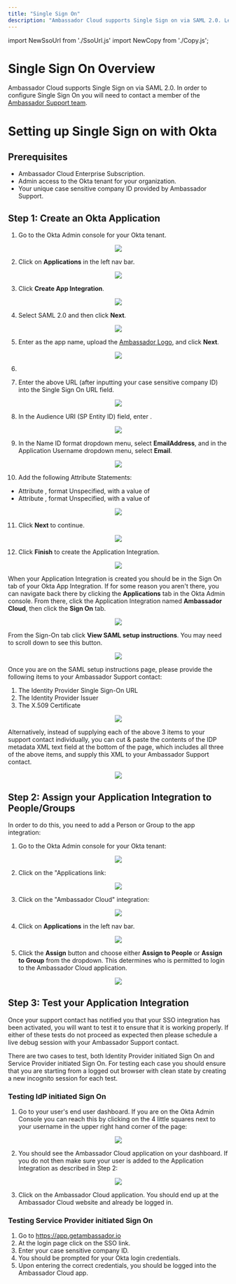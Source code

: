 ```yaml
---
title: "Single Sign On"
description: "Ambassador Cloud supports Single Sign on via SAML 2.0. Learn how to quickly and efficiently setup SSO in your environment with this guide."
---
```


import NewSsoUrl from './SsoUrl.js'
import NewCopy from './Copy.js';

# Single Sign On Overview

Ambassador Cloud supports Single Sign on via SAML 2.0. In order to configure Single Sign On you will
need to contact a member of the <a href="/about-us/support">Ambassador Support team</a>.

# Setting up Single Sign on with Okta

## Prerequisites

- Ambassador Cloud Enterprise Subscription.
- Admin access to the Okta tenant for your organization.
- Your unique case sensitive company ID provided by Ambassador Support.

## Step 1: Create an Okta Application

1. Go to the Okta Admin console for your Okta tenant.

  <p align="center">
    <img src="../images/sso-okta-admin.png" />
  </p>

2. Click on **Applications** in the left nav bar.

  <p align="center">
    <img src="../images/sso-okta-admin-apps-open.png" />
  </p>

3. Click **Create App Integration**.

  <p align="center">
    <img src="../images/sso-okta-admin-apps-create.png" />
  </p>

4. Select SAML 2.0 and then click **Next**.

  <p align="center">
    <img src="../images/sso-okta-admin-apps-create-saml.png" />
  </p>

5. Enter <NewCopy content="Ambassador Cloud"/> as the app name, upload the <a href="../images/ambassador_420_120.png">Ambassador Logo</a>, and click **Next**.

  <p align="center">
    <img src="../images/sso-okta-admin-apps-create-1.png" />
  </p>

6. <NewSsoUrl/>

7. Enter the above URL (after inputting your case sensitive company ID) into the Single Sign On
   URL field.

  <p align="center">
    <img src="../images/sso-okta-admin-apps-create-2-url.png" />
  </p>

8. In the Audience URI (SP Entity ID) field, enter <NewCopy content="app.getambassador.io"/>.

  <p align="center">
    <img src="../images/sso-okta-admin-apps-create-2-sp.png" />
  </p>

9. In the Name ID format dropdown menu, select **EmailAddress**, and in the Application Username dropdown menu, select **Email**.

  <p align="center">
    <img src="../images/sso-okta-admin-apps-create-2-username.png" />
  </p>
  
10. Add the following Attribute Statements:

  <ul>
    <li>Attribute <NewCopy content="firstName"/>, format Unspecified, with a value of <NewCopy content="user.firstName"/></li>
    <li>Attribute <NewCopy content="lastName"/>, format Unspecified, with a value of <NewCopy content="user.lastName"/></li>
  </ul>

  <p align="center">
    <img src="../images/sso-okta-admin-apps-create-2-attributes.png" />
  </p>

11. Click **Next** to continue.

  <p align="center">
    <img src="../images/sso-okta-admin-apps-create-2-next.png" />
  </p>

12. Click **Finish** to create the Application Integration.

  <p align="center">
    <img src="../images/sso-okta-admin-apps-create-3.png" />
  </p>

When your Application Integration is created you should be in the Sign On tab of your Okta App
Integration. If for some reason you aren't there, you can navigate back there by clicking the
**Applications** tab in the Okta Admin console. From there, click the Application Integration named
**Ambassador Cloud**, then click the **Sign On** tab.

  <p align="center">
    <img src="../images/sso-okta-admin-apps-ambassador-cloud-sign-on.png" />
  </p>

From the Sign-On tab click **View SAML setup instructions**. You may need to scroll down to see this button.

  <p align="center">
    <img src="../images/sso-okta-admin-apps-ambassador-cloud-sign-on-saml-setup.png" />
  </p>

Once you are on the SAML setup instructions page, please provide the following items to your
Ambassador Support contact:

1. The Identity Provider Single Sign-On URL
2. The Identity Provider Issuer
3. The X.509 Certificate

  <p align="center">
    <img src="../images/sso-okta-admin-apps-ambassador-cloud-sign-on-saml-setup-values.png" />
  </p>

Alternatively, instead of supplying each of the above 3 items to your support contact individually,
you can cut & paste the contents of the IDP metadata XML text field at the bottom of the page, which includes all three of the above items, and supply this XML to your Ambassador Support contact.

  <p align="center">
    <img src="../images/sso-okta-admin-apps-ambassador-cloud-sign-on-saml-setup-metadata.png" />
  </p>

## Step 2: Assign your Application Integration to People/Groups

In order to do this, you need to add a Person or Group to the app integration:

1. Go to the Okta Admin console for your Okta tenant:

  <p align="center">
    <img src="../images/sso-okta-admin.png" />
  </p>

2. Click on the "Applications link:

  <p align="center">
    <img src="../images/sso-okta-admin-apps-open.png" />
  </p>

3. Click on the "Ambassador Cloud" integration:

  <p align="center">
    <img src="../images/sso-okta-admin-apps-tab-with-ambassador-cloud.png" />
  </p>

4. Click on **Applications** in the left nav bar.

  <p align="center">
    <img src="../images/sso-okta-admin-apps-ambassador-cloud-assignments.png" />
  </p>

5. Click the **Assign** button and choose either **Assign to People** or **Assign to Group** from the dropdown. This determines who is permitted to login to the Ambassador Cloud application.

  <p align="center">
    <img src="../images/sso-okta-admin-apps-ambassador-cloud-assignments-assign-dropdown.png" />
  </p>

## Step 3: Test your Application Integration

Once your support contact has notified you that your SSO integration has been activated, you will
want to test it to ensure that it is working properly. If either of these tests do not proceed as
expected then please schedule a live debug session with your Ambassador Support contact.

There are two cases to test, both Identity Provider initiated Sign On and Service Provider initiated
Sign On. For testing each case you should ensure that you are starting from a logged out browser
with clean state by creating a new incognito session for each test.

### Testing IdP initiated Sign On

1. Go to your user's end user dashboard. If you are on the Okta Admin Console you can reach this by
   clicking on the 4 little squares next to your username in the upper right hand corner of the
   page:

  <p align="center">
    <img src="../images/sso-okta-admin-user-dashboard-dropdown.png" />
  </p>


2. You should see the Ambassador Cloud application on your dashboard. If you do not then make sure
   your user is added to the Application Integration as described in Step 2:

  <p align="center">
    <img src="../images/sso-okta-user-dashboard.png" />
  </p>

3. Click on the Ambassador Cloud application. You should end up at the Ambassador Cloud website and
   already be logged in.

### Testing Service Provider initiated Sign On

1. Go to https://app.getambassador.io
2. At the login page click on the SSO link.
3. Enter your case sensitive company ID.
4. You should be prompted for your Okta login credentials.
5. Upon entering the correct credentials, you should be logged into the Ambassador Cloud app.
